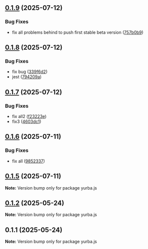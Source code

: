 ## [0.1.9](https://github.com/rastgame/yurba.js/compare/yurba.js@0.1.8...yurba.js@0.1.9) (2025-07-12)


### Bug Fixes

* fix all problems behind to push first stable beta version ([757b0b9](https://github.com/rastgame/yurba.js/commit/757b0b96a74f6074ef1082a29d345b4302d6d536))





## [0.1.8](https://github.com/rastgame/yurba.js/compare/yurba.js@0.1.7...yurba.js@0.1.8) (2025-07-12)


### Bug Fixes
 
* fix bug ([339f6d2](https://github.com/rastgame/yurba.js/commit/339f6d20414f9237724c2046962b61506c8dc8bd))
* jest ([794209a](https://github.com/rastgame/yurba.js/commit/794209ab05ea008cbac1989dc28b86f85981e8d3))





## [0.1.7](https://github.com/rastgame/yurba.js/compare/yurba.js@0.1.6...yurba.js@0.1.7) (2025-07-12)


### Bug Fixes

* fix all2 ([f23223e](https://github.com/rastgame/yurba.js/commit/f23223e61842ace5eabe156cf766465d3d0a110c))
* fix3 ([4603dc1](https://github.com/rastgame/yurba.js/commit/4603dc11d4184d4106c67c3eb336a19b9aea5a21))





## [0.1.6](https://github.com/rastgame/yurba.js/compare/yurba.js@0.1.5...yurba.js@0.1.6) (2025-07-11)


### Bug Fixes

* fix all ([9852337](https://github.com/rastgame/yurba.js/commit/9852337baea0bbf9d4d7c890cbfaac5593fc6986))





## [0.1.5](https://github.com/rastgame/yurba.js/compare/yurba.js@0.1.2...yurba.js@0.1.5) (2025-07-11)

**Note:** Version bump only for package yurba.js





## [0.1.2](https://github.com/rastgame/yurba.js/compare/yurba.js@0.1.1...yurba.js@0.1.2) (2025-05-24)

**Note:** Version bump only for package yurba.js





## 0.1.1 (2025-05-24)

**Note:** Version bump only for package yurba.js
